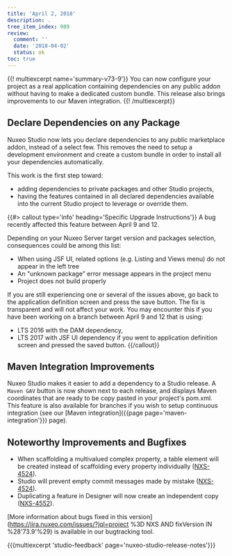 ```yaml
---
title: 'April 2, 2018'
description: .
tree_item_index: 989
review:
  comment: ''
  date: '2018-04-02'
  status: ok
toc: true
---
```


{{! multiexcerpt name='summary-v73-9'}}
You can now configure your project as a real application containing dependencies on any public addon without having to make a dedicated custom bundle. This release also brings improvements to our Maven integration.
{{! /multiexcerpt}}

## Declare Dependencies on any Package

Nuxeo Studio now lets you declare dependencies to any public marketplace addon, instead of a select few. This removes the need to setup a development environment and create a custom bundle in order to install all your dependencies automatically.

This work is the first step toward:
- adding dependencies to private packages and other Studio projects,
- having the features contained in all declared dependencies available into the current Studio project to leverage or override them.

{{#> callout type='info' heading='Specific Upgrade Instructions'}}
A bug recently affected this feature between April 9 and 12.

Depending on your Nuxeo Server target version and packages selection, consequences could be among this list:
- When using JSF UI, related options (e.g. Listing and Views menu) do not appear in the left tree
- An "unknown package" error message appears in the project menu
- Project does not build properly

If you are still experiencing one or several of the issues above, go back to the application definition screen and press the save button. The fix is transparent and will not affect your work. You may encounter this if you have been working on a branch between April 9 and 12 that is using:
- LTS 2016 with the DAM dependency,
- LTS 2017 with JSF UI dependency if you went to application definition screen and pressed the saved button.
{{/callout}}

## Maven Integration Improvements

Nuxeo Studio makes it easier to add a dependency to a Studio release. A `Maven GAV` button is now shown next to each release, and displays Maven coordinates that are ready to be copy pasted in your project's pom.xml. This feature is also available for branches if you wish to setup continuous integration (see our [Maven integration]({{page page='maven-integration'}}) page).

## Noteworthy Improvements and Bugfixes

- When scaffolding a multivalued complex property, a table element will be created instead of scaffolding every property individually ([NXS-4524](https://jira.nuxeo.com/browse/NXS-4524)).
- Studio will prevent empty commit messages made by mistake ([NXS-4524](https://jira.nuxeo.com/browse/NXS-4524)).
- Duplicating a feature in Designer will now create an independent copy ([NXS-4552](https://jira.nuxeo.com/browse/NXS-4552)).

[More information about bugs fixed in this version](https://jira.nuxeo.com/issues/?jql=project %3D NXS AND fixVersion IN %28'73.9'%29) is available in our bugtracking tool.

{{{multiexcerpt 'studio-feedback' page='nuxeo-studio-release-notes'}}}
